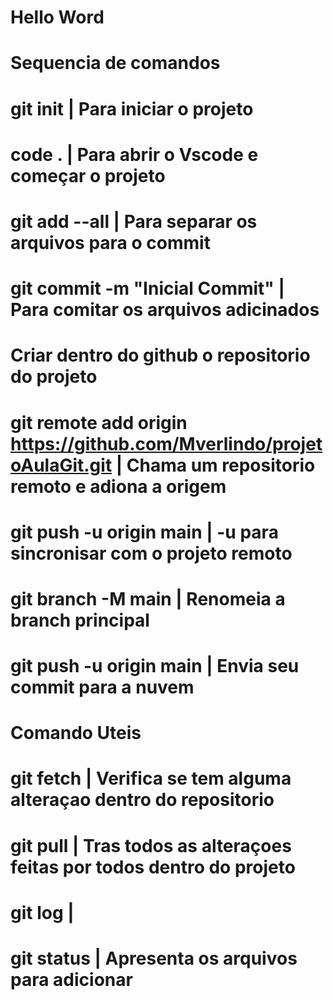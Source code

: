 # Hello Word
#
#   Sequencia de comandos
#   git init | Para iniciar o projeto
#   code . | Para abrir o Vscode e começar o projeto 
#   git add --all | Para separar os arquivos para o commit
#   git commit -m "Inicial Commit" | Para comitar os arquivos adicinados
#   Criar dentro do github o repositorio do projeto
#   git remote add origin https://github.com/Mverlindo/projetoAulaGit.git | Chama um repositorio remoto e adiona a origem 
#   git push -u origin main | -u para sincronisar com o projeto remoto
#   git branch -M main | Renomeia a branch principal
#   git push -u origin main | Envia seu commit para a nuvem
#   
#   Comando Uteis
#   git fetch | Verifica se tem alguma alteraçao dentro do repositorio
#   git pull | Tras todos as alteraçoes feitas por todos dentro do projeto
#   git log | 
#   git status | Apresenta os arquivos para adicionar
#
#